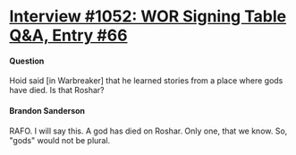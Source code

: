 # [Interview #1052: WOR Signing Table Q&A, Entry #66](https://www.theoryland.com/intvmain.php?i=1052#66)

#### Question

Hoid said [in Warbreaker] that he learned stories from a place where gods have died. Is that Roshar?

#### Brandon Sanderson

RAFO. I will say this. A god has died on Roshar. Only one, that we know. So, "gods" would not be plural.


